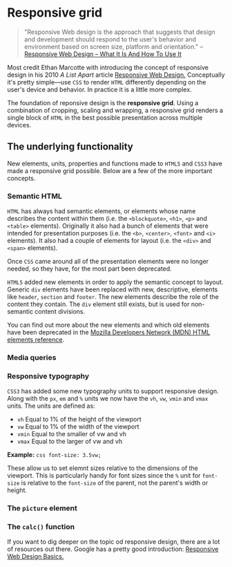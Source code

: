# Responsive grid
>"Responsive Web design is the approach that suggests that design and development should respond to the user's behavior and environment based on screen size, platform and orientation."
– [Responsive Web Design – What It Is And How To Use It](https://www.smashingmagazine.com/2011/01/guidelines-for-responsive-web-design/)

Most credit Ethan Marcotte with introducing the concept of responsive design in his 2010 _A List Apart_ article [Responsive Web Design.](https://alistapart.com/article/responsive-web-design) Conceptually it's pretty simple—use `CSS` to render `HTML` differently depending on the user's device and behavior. In practice it is a little more complex.

The foundation of reponsive design is the __responsive grid__. Using a combination of cropping, scaling and wrapping, a responsive grid renders a single block of `HTML` in the best possible presentation across multiple devices.

## The underlying functionality
New elements, units, properties and functions made to `HTML5` and `CSS3` have made a responsive grid possible. Below are a few of the more important concepts.

### Semantic HTML
`HTML` has always had semantic elements, or elements whose name describes the content within them (i.e. the `<blockquote>`, `<h1>`, `<p>` and `<table>` elements). Originally it also had a bunch of elements that were intended for presentation purposes (i.e. the `<b>`, `<center>`, `<font>` and `<i>` elements).  It also had a couple of elements for layout (i.e. the `<div>` and `<span>` elements).

Once `CSS` came around all of the presentation elements were no longer needed, so they have, for the most part been deprecated.

`HTML5` added new elements in order to apply the semantic concept to layout. Generic `div` elements have been replaced with new, descriptive, elements like `header`, `section` and `footer`. The new elements describe the role of the content they contain. The `div` element still exists, but is used for non-semantic content divisions.

You can find out more about the new elements and which old elements have been deprecated in the [Mozilla Developers Network (MDN) HTML elements reference](https://developer.mozilla.org/en-US/docs/Web/HTML/Element).

### Media queries


### Responsive typography
`CSS3` has added some new typography units to support responsive design. Along with the `px`, `em` and `%` units we now have the `vh`, `vw`, `vmin` and `vmax` units. The units are defined as:

+ `vh` Equal to 1% of the height of the viewport
+ `vw` Equal to 1% of the width of the viewport
+ `vmin` Equal to the smaller of vw and vh
+ `vmax` Equal to the larger of vw and vh

__Example:__
```css font-size: 3.5vw;```

These allow us to set elemnt sizes relative to the dimensions of the viewport. This is particularly handy for font sizes since the `%` unit for `font-size` is relative to the `font-size` of the parent, not the parent's width or height.

### The `picture` element


### The `calc()` function


If you want to dig deeper on the topic od responsive design, there are a lot of resources out there. Google has a pretty good introduction: [Responsive Web Design Basics.](https://developers.google.com/web/fundamentals/design-and-ux/responsive/)